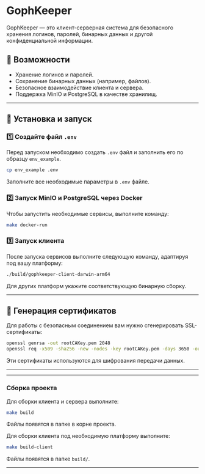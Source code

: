 # GophKeeper

GophKeeper — это клиент-серверная система для безопасного хранения логинов, паролей, бинарных данных и другой конфиденциальной информации.

## 📌 Возможности
- Хранение логинов и паролей.
- Сохранение бинарных данных (например, файлов).
- Безопасное взаимодействие клиента и сервера.
- Поддержка MinIO и PostgreSQL в качестве хранилищ.

---

## 🚀 Установка и запуск

### 1️⃣ Создайте файл `.env`
Перед запуском необходимо создать `.env` файл и заполнить его по образцу `env_example`.

```sh
cp env_example .env
```

Заполните все необходимые параметры в `.env` файле.

### 2️⃣ Запуск MinIO и PostgreSQL через Docker
Чтобы запустить необходимые сервисы, выполните команду:

```sh
make docker-run
```

### 3️⃣ Запуск клиента
После запуска сервисов выполните следующую команду, адаптируя под вашу платформу:

```sh
./build/gophkeeper-client-darwin-arm64
```

Для других платформ укажите соответствующую бинарную сборку.

---

## 🔐 Генерация сертификатов

Для работы с безопасным соединением вам нужно сгенерировать SSL-сертификаты:

```sh
openssl genrsa -out rootCAKey.pem 2048
openssl req -x509 -sha256 -new -nodes -key rootCAKey.pem -days 3650 -out rootCACert.pem
```

Эти сертификаты используются для шифрования передачи данных.

---



---


### Сборка проекта
Для сборки клиента и сервера выполните:

```sh
make build
```
Файлы появятся в папке в корне проекта.

Для сборки клиента под необходимую платформу выполните:
```sh
make build-client
```

Файлы появятся в папке `build/`.

---


